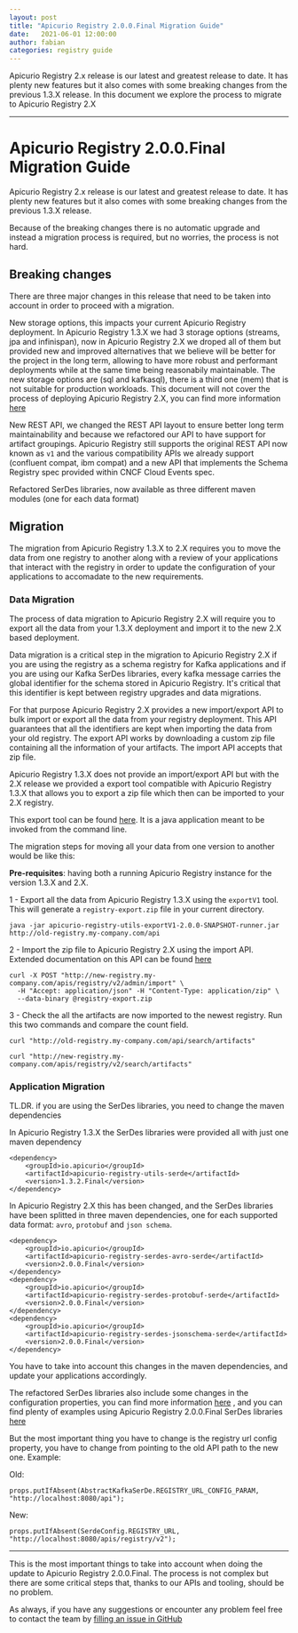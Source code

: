 ```yaml
---
layout: post
title: "Apicurio Registry 2.0.0.Final Migration Guide"
date:   2021-06-01 12:00:00
author: fabian
categories: registry guide
---
```


Apicurio Registry 2.x release is our latest and greatest release to date. It has plenty new features but it also comes with some breaking changes from the previous
1.3.X release. In this document we explore the process to migrate to Apicurio Registry 2.X

---

# Apicurio Registry 2.0.0.Final Migration Guide

Apicurio Registry 2.x release is our latest and greatest release to date. It has plenty new features but it also comes with some breaking changes from the previous
1.3.X release.

Because of the breaking changes there is no automatic upgrade and instead a migration process is required, but no worries, the process is not hard.

## Breaking changes

There are three major changes in this release that need to be taken into account in order to proceed with a migration. 

New storage options, this impacts your current Apicurio Registry deployment. In Apicurio Registry 1.3.X we had 3 storage options (streams, jpa and infinispan), now in
Apicurio Registry 2.X we droped all of them but provided new and improved alternatives that we believe will be better for the project in the long term, allowing to have more robust and performant deployments while at the same time being reasonabily maintainable. The new storage options are (sql and kafkasql), there is a third one (mem) that is not suitable for production workloads. This document will not cover the process of deploying Apicurio Registry 2.X, you can find more information [here](https://www.apicur.io/registry/docs/apicurio-registry/2.0.0.Final/getting-started/assembly-installing-registry-storage-openshift.html)

New REST API, we changed the REST API layout to ensure better long term maintainability and because we refactored our API to have support for artifact groupings. Apicurio Registry still supports the original REST API now known as `v1` and the various compatibility APIs we already support (confluent compat, ibm compat) and a new API that implements the Schema Registry spec provided within CNCF Cloud Events spec.

Refactored SerDes libraries, now available as three different maven modules (one for each data format)

## Migration

The migration from Apicurio Registry 1.3.X to 2.X requires you to move the data from one registry to another along with a review of your applications that interact with the registry in order to update the configuration of your applications to accomadate to the new requirements.

### Data Migration

The process of data migration to Apicurio Registry 2.X will require you to export all the data from your 1.3.X deployment and import it to the new 2.X based deployment.

Data migration is a critical step in the migration to Apicurio Registry 2.X if you are using the registry as a schema registry for Kafka applications and if you are using our Kafka SerDes libraries, every kafka message carries the global identifier for the schema stored in Apicurio Registry. It's critical that this identifier is kept between registry upgrades and data migrations.

For that purpose Apicurio Registry 2.X provides a new import/export API to bulk import or export all the data from your registry deployment. This API guarantees that all the identifiers are kept when importing the data from your old registry. The export API works by downloading a custom zip file containing all the information of your artifacts. The import API accepts that zip file.

Apicurio Registry 1.3.X does not provide an import/export API but with the 2.X release we provided a export tool compatible with Apicurio Registry 1.3.X that allows you to export a zip file which then can be imported to your 2.X registry.

This export tool can be found [here](https://github.com/Apicurio/apicurio-registry/tree/2.0.x/utils/exportV1). It is a java application meant to be invoked from the command line.

The migration steps for moving all your data from one version to another would be like this:

**Pre-requisites**: having both a running Apicurio Registry instance for the version 1.3.X and 2.X.

1 - Export all the data from Apicurio Registry 1.3.X using the `exportV1` tool. This will generate a `registry-export.zip` file in your current directory.

```
java -jar apicurio-registry-utils-exportV1-2.0.0-SNAPSHOT-runner.jar http://old-registry.my-company.com/api
```

2 - Import the zip file to Apicurio Registry 2.X using the import API. Extended documentation on this API can be found [here](https://www.apicur.io/registry/docs/apicurio-registry/2.0.0.Final/getting-started/assembly-managing-registry-artifacts-api.html#exporting-importing-using-rest-api)

```
curl -X POST "http://new-registry.my-company.com/apis/registry/v2/admin/import" \
  -H "Accept: application/json" -H "Content-Type: application/zip" \
  --data-binary @registry-export.zip
```

3 - Check the all the artifacts are now imported to the newest registry. Run this two commands and compare the count field.

```
curl "http://old-registry.my-company.com/api/search/artifacts"
```

```
curl "http://new-registry.my-company.com/apis/registry/v2/search/artifacts"
```


### Application Migration

TL.DR. if you are using the SerDes libraries, you need to change the maven dependencies

In Apicurio Registry 1.3.X the SerDes libraries were provided all with just one maven dependency
```
<dependency>
    <groupId>io.apicurio</groupId>
    <artifactId>apicurio-registry-utils-serde</artifactId>
    <version>1.3.2.Final</version>
</dependency>
```

In Apicurio Registry 2.X this has been changed, and the SerDes libraries have been splitted in three maven dependencies, one for each supported data format: `avro`, `protobuf` and `json schema`.

```
<dependency>
    <groupId>io.apicurio</groupId>
    <artifactId>apicurio-registry-serdes-avro-serde</artifactId>
    <version>2.0.0.Final</version>
</dependency>
<dependency>
    <groupId>io.apicurio</groupId>
    <artifactId>apicurio-registry-serdes-protobuf-serde</artifactId>
    <version>2.0.0.Final</version>
</dependency>
<dependency>
    <groupId>io.apicurio</groupId>
    <artifactId>apicurio-registry-serdes-jsonschema-serde</artifactId>
    <version>2.0.0.Final</version>
</dependency>
```

You have to take into account this changes in the maven dependencies, and update your applications accordingly.

The refactored SerDes libraries also include some changes in the configuration properties, you can find more information [here](https://www.apicur.io/registry/docs/apicurio-registry/2.0.0.Final/getting-started/assembly-using-kafka-client-serdes.html) , and you can find plenty of examples using Apicurio Registry 2.0.0.Final SerDes libraries [here](https://github.com/Apicurio/apicurio-registry-examples/tree/2.0.x)

But the most important thing you have to change is the registry url config property, you have to change from pointing to the old API path to the new one. Example:

Old:
```
props.putIfAbsent(AbstractKafkaSerDe.REGISTRY_URL_CONFIG_PARAM, "http://localhost:8080/api");
```

New:
```
props.putIfAbsent(SerdeConfig.REGISTRY_URL, "http://localhost:8080/apis/registry/v2");
```

---

This is the most important things to take into account when doing the update to Apicurio Registry 2.0.0.Final. The process is not complex but there are some critical steps that, thanks to our APIs and tooling, should be no problem.

As always, if you have any suggestions or encounter any problem feel free to contact the team by [filling an issue in GitHub](https://github.com/Apicurio/apicurio-registry/issues)